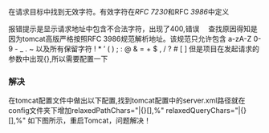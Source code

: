 在请求目标中找到无效字符。有效字符在*RFC* *7230*和RFC *3986*中定义



报错提示是显示请求地址中包含不合法字符，出现了400,错误
　查找原因得知是因为tomcat高版严格按照RFC 3986规范解析地址。该规范只允许包含  a-zA-Z  0-9  -  _    .  ~  以及所有保留字符  ! * ’ ( ) ; : @ & = + $ , / ? # [ ]  但是项目在发起请求的参数中出现{},所以需要配置一下



### 解决

在tomcat配置文件中做出以下配置,找到tomcat配置中的server.xml路径就在config文件夹下增加relaxedPathChars="|{}[],%" relaxedQueryChars="|{}[],%"
如下图所示，重启Tomcat，问题解决！